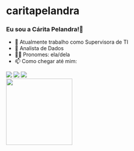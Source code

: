 # caritapelandra

### Eu sou a Cárita Pelandra!👋


- 🔭 Atualmente trabalho como Supervisora de TI
- 🌱 Analista de Dados
- 👩🏻 Pronomes: ela/dela
- 📫 Como chegar até mim: 

<div>
<a href="https://www.linkedin.com/in/cárita-pelandra" target="_blank"><img src="https://img.shields.io/badge/-LinkedIn-%230077B5?style=for-the-badge&logo=linkedin&logoColor=white" target="_blank"></a> 
<a href = "mailto:caritaopelandra@gmail.com"><img src="https://img.shields.io/badge/Gmail-D14836?style=for-the-badge&logo=gmail&logoColor=white" target="_blank"></a>
  <a href="https://instagram.com/caritapelandra" target="_blank"><img src="https://img.shields.io/badge/-Instagram-%23E4405F?style=for-the-badge&logo=instagram&logoColor=white" target="_blank"></a>
</div>
<div>
<a href="https://github.com/caritapelandra">
<img height="180em" src="https://github-readme-stats.vercel.app/api?username=caritapelandra&show_icons=true&theme=cobalt&include_all_commits=true&count_private=true"/>
</div>

<!--

